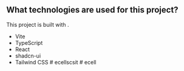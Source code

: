 
## What technologies are used for this project?

This project is built with .

- Vite
- TypeScript
- React
- shadcn-ui
- Tailwind CSS
#   _ _ e c e l l s c s i t 
 
 #   e c e l l 
 
 
